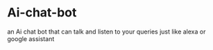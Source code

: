 # Ai-chat-bot
an Ai chat bot that can talk and listen to your queries just like alexa or google assistant 
